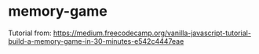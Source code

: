 # memory-game
Tutorial from: https://medium.freecodecamp.org/vanilla-javascript-tutorial-build-a-memory-game-in-30-minutes-e542c4447eae
